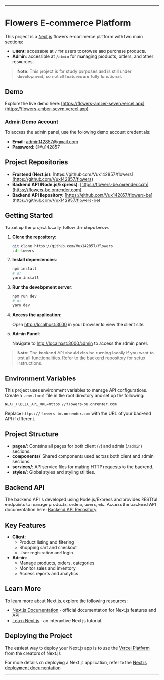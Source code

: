 
---

# Flowers E-commerce Platform

This project is a [Next.js](https://nextjs.org/) flowers e-commerce platform with two main sections:
- **Client**: accessible at `/` for users to browse and purchase products.
- **Admin**: accessible at `/admin` for managing products, orders, and other resources.

> **Note**: This project is for study purposes and is still under development, so not all features are fully functional.

## Demo

Explore the live demo here: [https://flowers-amber-seven.vercel.app](https://flowers-amber-seven.vercel.app)

### Admin Demo Account

To access the admin panel, use the following demo account credentials:

- **Email**: admin142857@gmail.com
- **Password**: @Vu142857

## Project Repositories

- **Frontend (Next.js)**: [https://github.com/Vux142857/flowers](https://github.com/Vux142857/flowers)
- **Backend API (Node.js/Express)**: [https://flowers-be.onrender.com](https://flowers-be.onrender.com)
- **Backend API Repository**: [https://github.com/Vux142857/flowers-be](https://github.com/Vux142857/flowers-be)

## Getting Started

To set up the project locally, follow the steps below:

1. **Clone the repository**:

   ```bash
   git clone https://github.com/Vux142857/flowers
   cd flowers
   ```

2. **Install dependencies**:

   ```bash
   npm install
   # or
   yarn install
   ```

3. **Run the development server**:

   ```bash
   npm run dev
   # or
   yarn dev
   ```

4. **Access the application**:

   Open [http://localhost:3000](http://localhost:3000) in your browser to view the client site.

5. **Admin Panel**:

   Navigate to [http://localhost:3000/admin](http://localhost:3000/admin) to access the admin panel.

> **Note**: The backend API should also be running locally if you want to test all functionalities. Refer to the backend repository for setup instructions.

## Environment Variables

This project uses environment variables to manage API configurations. Create a `.env.local` file in the root directory and set up the following:

```env
NEXT_PUBLIC_API_URL=https://flowers-be.onrender.com
```

Replace `https://flowers-be.onrender.com` with the URL of your backend API if different.

## Project Structure

- **pages/**: Contains all pages for both client (`/`) and admin (`/admin`) sections.
- **components/**: Shared components used across both client and admin sections.
- **services/**: API service files for making HTTP requests to the backend.
- **styles/**: Global styles and styling utilities.

## Backend API

The backend API is developed using Node.js/Express and provides RESTful endpoints to manage products, orders, users, etc. Access the backend API documentation here: [Backend API Repository](https://github.com/Vux142857/flowers-be).

## Key Features

- **Client**:
  - Product listing and filtering
  - Shopping cart and checkout
  - User registration and login
- **Admin**:
  - Manage products, orders, categories
  - Monitor sales and inventory
  - Access reports and analytics

## Learn More

To learn more about Next.js, explore the following resources:

- [Next.js Documentation](https://nextjs.org/docs) - official documentation for Next.js features and API.
- [Learn Next.js](https://nextjs.org/learn) - an interactive Next.js tutorial.

## Deploying the Project

The easiest way to deploy your Next.js app is to use the [Vercel Platform](https://vercel.com/new?utm_medium=default-template&filter=next.js&utm_source=create-next-app&utm_campaign=create-next-app-readme) from the creators of Next.js.

For more details on deploying a Next.js application, refer to the [Next.js deployment documentation](https://nextjs.org/docs/deployment).

--- 